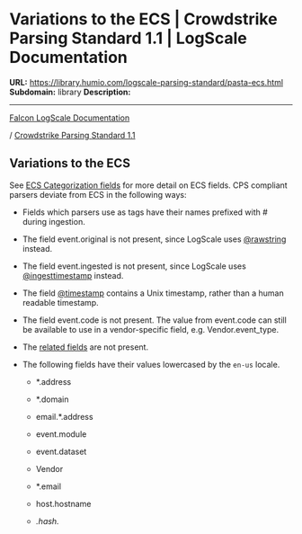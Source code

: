 # Variations to the ECS | Crowdstrike Parsing Standard 1.1 | LogScale Documentation

**URL:** https://library.humio.com/logscale-parsing-standard/pasta-ecs.html
**Subdomain:** library
**Description:** 

---

[Falcon LogScale Documentation](https://library.humio.com)

/ [Crowdstrike Parsing Standard 1.1](pasta.html)

## Variations to the ECS

See [ECS Categorization fields](https://www.elastic.co/guide/en/ecs/current/ecs-category-field-values-reference.html) for more detail on ECS fields. CPS compliant parsers deviate from ECS in the following ways: 

  * Fields which parsers use as tags have their names prefixed with # during ingestion. 

  * The field event.original is not present, since LogScale uses [@rawstring](https://library.humio.com/data-analysis/searching-data-event-fields.html#searching-data-event-fields-metadata-rawstring) instead. 

  * The field event.ingested is not present, since LogScale uses [@ingesttimestamp](https://library.humio.com/data-analysis/searching-data-event-fields.html#searching-data-event-fields-metadata-ingesttimestamp) instead. 

  * The field [@timestamp](https://library.humio.com/data-analysis/searching-data-event-fields.html#searching-data-event-fields-metadata-timestamp) contains a Unix timestamp, rather than a human readable timestamp. 

  * The field event.code is not present. The value from event.code can still be available to use in a vendor-specific field, e.g. Vendor.event_type. 

  * The [related fields](https://www.elastic.co/guide/en/ecs/current/ecs-related.html) are not present. 

  * The following fields have their values lowercased by the `en-us` locale. 

    * *.address 

    * *.domain 

    * email.*.address

    * event.module

    * event.dataset

    * Vendor

    * *.email

    * host.hostname

    * *.hash.*
